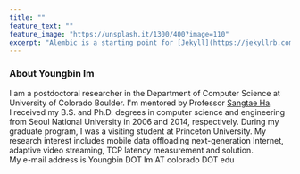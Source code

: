```yaml
---
title: ""
feature_text: ""
feature_image: "https://unsplash.it/1300/400?image=110"
excerpt: "Alembic is a starting point for [Jekyll](https://jekyllrb.com/) projects. Rather than starting from scratch, this boilerplate is designed to get the ball rolling immediately. Install it, configure it, tweak it, push it."
---
```


### About Youngbin Im
I am a postdoctoral researcher in the Department of Computer Science at University of Colorado Boulder.
I'm mentored by Professor [Sangtae Ha](http://ngn.cs.colorado.edu/~sangtaeha/).<br />
I received my B.S. and Ph.D. degrees in computer science and engineering from Seoul National University in 2006 and 2014, respectively. During my graduate program, I was a visiting student at Princeton University. My research interest includes mobile data offloading
next-generation Internet, adaptive video streaming, TCP latency measurement and solution.<br />
My e-mail address is Youngbin DOT Im AT colorado DOT edu
